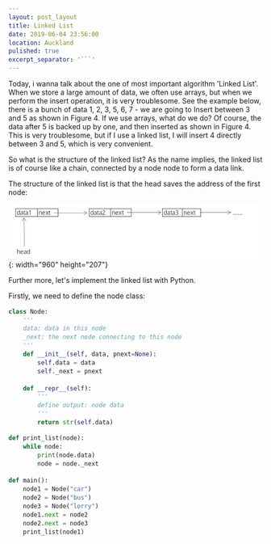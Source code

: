```yaml
---
layout: post_layout
title: Linked List
date: 2019-06-04 23:56:00
location: Auckland
pulished: true
excerpt_separator: '```'
---
```


Today, i wanna talk about the one of most important algorithm 'Linked List'. When we store a large amount of data, we often use arrays, but when we perform the insert operation, it is very troublesome. See the example below, there is a bunch of data 1, 2, 3, 5, 6, 7 - we are going to Insert between 3 and 5 as shown in Figure 4. If we use arrays, what do we do? Of course, the data after 5 is backed up by one, and then inserted as shown in Figure 4. This is very troublesome, but if I use a linked list, I will insert 4 directly between 3 and 5, which is very convenient.

So what is the structure of the linked list? As the name implies, the linked list is of course like a chain, connected by a node node to form a data link.

The structure of the linked list is that the head saves the address of the first node:

![](/assets/img/linked_list_img.png){: width="960" height="207"}

Further more, let's implement the linked list with Python.

Firstly, we need to define the node class:

```python
class Node:
    '''
    data: data in this node
    _next: the next node connecting to this node
    '''
    def __init__(self, data, pnext=None):
        self.data = data
        self._next = pnext

    def __repr__(self):
        '''
        define output: node data
        '''
        return str(self.data)
```
```python
def print_list(node):
    while node:
        print(node.data)
        node = node._next
        
def main():
    node1 = Node("car")
    node2 = Node("bus")
    node3 = Node("lorry")
    node1.next = node2
    node2.next = node3
    print_list(node1)

```
